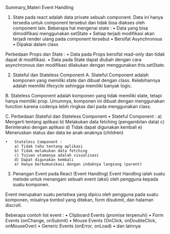 Summary_Materi Event Handling

1. State pada react adalah data private sebuah component. Data ini hanya tersedia untuk component tersebut dan tidak bisa diakses oleh component lain.
Beberapa hal mengenai state :
    •	Data yang bisa dimodifikasi menggunakan setState
    •	Setiap terjadi modifikasi akan terjadi render ulang pada component tersebut
    •	Bersifat Asynchronous
    •	Dipakai dalam class

Perbedaan Props dan State :
    •	Data pada Props bersifat read-only dan tidak dapat di modifikasi.
    •	Data pada State dapat diubah dengan cara asynchronous dan modifikasi dilakukan dengan menggunakan this.setState.

2. Stateful dan Stateless Component
A. Stateful Component adalah komponen yang memiliki state dan dibuat dengan class. Kelebihannya adalah memiliki lifecycle sehingga memiliki banyak logic.

B. Stateless Component adalah komponen yang tidak memiliki state, tetapi hanya memiliki prop. Umumnya, komponen ini dibuat dengan menggunakan function karena codenya lebih ringkas dari pada menggunakan class.

C. Perbedaan Stateful dan Stateless Component
    •	Stateful Component :
        a) Mengerti tentang aplikasi
        b) Melakukan data fetching (pengambilan data)
        c) Berinteraksi dengan aplikasi
        d) Tidak dapat digunakan kembali
        e) Meneruskan status dan data ke anak-anaknya (children)

    •	Stateless Component :
        a) Tidak tahu tentang aplikasi
        b) Tidak melakukan data fetching
        c) Tujuan utamanya adalah visualisasi
        d) Dapat digunakan kembali
        e) Hanya berkomunikasi dengan induknya langsung (parent)

3. Penangan Event pada React (Event Handling)
Event Handling ialah suatu metode untuk menangani sebuah event (aksi) oleh pengguna kepada suatu komponen.

Event merupakan suatu peristiwa yang dipicu oleh pengguna pada suatu komponen, misalnya tombol yang ditekan, form disubmit, dan halaman discroll.

Beberapa contoh list event :
    •	Clipboard Events (promise terpenuhi)
    •	Form Events (onChange, onSubmit)
    •	Mouse Events (OnClick, onDoubleClick, onMouseOver)
    •	Generic Events (onError, onLoad)
    •	dan lainnya
